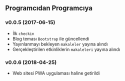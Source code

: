 ## Programcıdan Programcıya

### v0.0.5 (2017-06-15)
  * İlk `checkin`
  * Blog teması `Bootstrap` ile güncellendi
  * Yayınlanmayı bekleyen `makaleler` yayına alındı
  * Gerçekleştirilen etkinliklerin `makaleleri` yayına alındı

### v0.0.6 (2018-04-25)
  * Web sitesi PWA uygulaması haline getirildi
